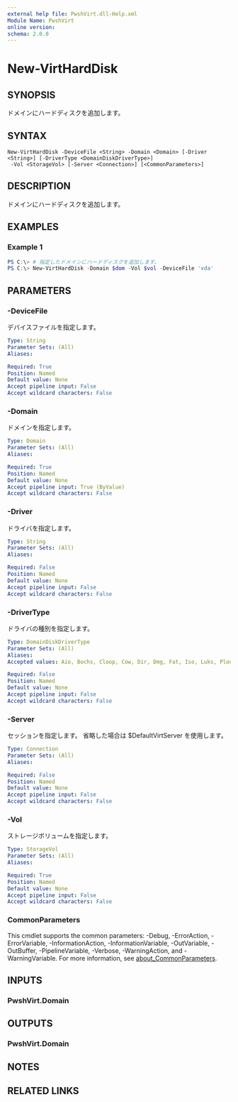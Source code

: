 ```yaml
---
external help file: PwshVirt.dll-Help.xml
Module Name: PwshVirt
online version:
schema: 2.0.0
---
```


# New-VirtHardDisk

## SYNOPSIS
ドメインにハードディスクを追加します。

## SYNTAX

```
New-VirtHardDisk -DeviceFile <String> -Domain <Domain> [-Driver <String>] [-DriverType <DomainDiskDriverType>]
 -Vol <StorageVol> [-Server <Connection>] [<CommonParameters>]
```

## DESCRIPTION
ドメインにハードディスクを追加します。

## EXAMPLES

### Example 1
```powershell
PS C:\> # 指定したドメインにハードディスクを追加します。
PS C:\> New-VirtHardDisk -Domain $dom -Vol $vol -DeviceFile 'vda'
```

## PARAMETERS

### -DeviceFile
デバイスファイルを指定します。

```yaml
Type: String
Parameter Sets: (All)
Aliases:

Required: True
Position: Named
Default value: None
Accept pipeline input: False
Accept wildcard characters: False
```

### -Domain
ドメインを指定します。

```yaml
Type: Domain
Parameter Sets: (All)
Aliases:

Required: True
Position: Named
Default value: None
Accept pipeline input: True (ByValue)
Accept wildcard characters: False
```

### -Driver
ドライバを指定します。

```yaml
Type: String
Parameter Sets: (All)
Aliases:

Required: False
Position: Named
Default value: None
Accept pipeline input: False
Accept wildcard characters: False
```

### -DriverType
ドライバの種別を指定します。

```yaml
Type: DomainDiskDriverType
Parameter Sets: (All)
Aliases:
Accepted values: Aio, Bochs, Cloop, Cow, Dir, Dmg, Fat, Iso, Luks, Ploop, Qcow, Qcow2, Qed, Raw, Vdi, Vhd, Vmdk, Vpc

Required: False
Position: Named
Default value: None
Accept pipeline input: False
Accept wildcard characters: False
```

### -Server
セッションを指定します。
省略した場合は $DefaultVirtServer を使用します。

```yaml
Type: Connection
Parameter Sets: (All)
Aliases:

Required: False
Position: Named
Default value: None
Accept pipeline input: False
Accept wildcard characters: False
```

### -Vol
ストレージボリュームを指定します。

```yaml
Type: StorageVol
Parameter Sets: (All)
Aliases:

Required: True
Position: Named
Default value: None
Accept pipeline input: False
Accept wildcard characters: False
```

### CommonParameters
This cmdlet supports the common parameters: -Debug, -ErrorAction, -ErrorVariable, -InformationAction, -InformationVariable, -OutVariable, -OutBuffer, -PipelineVariable, -Verbose, -WarningAction, and -WarningVariable. For more information, see [about_CommonParameters](http://go.microsoft.com/fwlink/?LinkID=113216).

## INPUTS

### PwshVirt.Domain

## OUTPUTS

### PwshVirt.Domain

## NOTES

## RELATED LINKS
